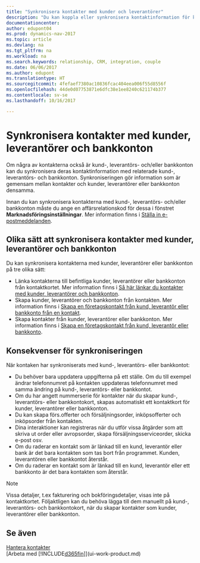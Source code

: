 ```yaml
---
title: "Synkronisera kontakter med kunder och leverantörer"
description: "Du kan koppla eller synkronisera kontaktinformation för kontakter som också är kunder, leverantörer eller bankkonton, så att du bara uppdaterar informationen på ett ställe."
documentationcenter: 
author: edupont04
ms.prod: dynamics-nav-2017
ms.topic: article
ms.devlang: na
ms.tgt_pltfrm: na
ms.workload: na
ms.search.keywords: relationship, CRM, integration, couple
ms.date: 06/06/2017
ms.author: edupont
ms.translationtype: HT
ms.sourcegitcommit: 4fefaef7380ac10836fcac404eea006f55d8556f
ms.openlocfilehash: 44de0d07753871e6dfc38e1ee8240c621174b377
ms.contentlocale: sv-se
ms.lasthandoff: 10/16/2017

---
```

# <a name="synchronizing-contacts-with-customers-vendors-and-bank-accounts"></a>Synkronisera kontakter med kunder, leverantörer och bankkonton
Om några av kontakterna också är kund-, leverantörs- och/eller bankkonton kan du synkronisera deras kontaktinformation med relaterade kund-, leverantörs- och bankkonton. Synkroniseringen gör information som är gemensam mellan kontakter och kunder, leverantörer eller bankkonton densamma.  

Innan du kan synkronisera kontakterna med kund-, leverantörs- och/eller bankkonton måste du ange en affärsrelationskod för dessa i fönstret **Marknadsföringsinställningar**. Mer information finns i [Ställa in e-postmeddelanden](marketing-setup-marketing.md).

## <a name="different-ways-to-synchronize-contacts-with-customers-vendors-and-bank-accounts"></a>Olika sätt att synkronisera kontakter med kunder, leverantörer och bankkonton
Du kan synkronisera kontakterna med kunder, leverantörer eller bankkonton på tre olika sätt:

* Länka kontakterna till befintliga kunder, leverantörer eller bankkonton från kontaktkortet. Mer information finns i [Så här länkar du kontakter med kunder, leverantörer och bankkonton](marketing-how-link-contact.md).
* Skapa kunder, leverantörer och bankkonton från kontakten. Mer information finns i [Skapa en företagskontakt från kund, leverantör eller bankkonto från en kontakt](marketing-how-create-contacts-new-customers-vendors-bank-accounts.md).
* Skapa kontakter från kunder, leverantörer eller bankkonton. Mer information finns i [Skapa en företagskontakt från kund, leverantör eller bankkonto](marketing-how-create-contact-companies.md).

## <a name="consequences-of-synchronization"></a>Konsekvenser för synkroniseringen
När kontaken har synkroniserats med kund-, leverantörs- eller bankkontot:

* Du behöver bara uppdatera uppgifterna på ett ställe. Om du till exempel ändrar telefonnumret på kontakten uppdateras telefonnumret med samma ändring på kund-, leverantörs- eller bankkontot.
* Om du har angett nummerserie för kontakter när du skapar kund-, leverantörs- eller bankkontokort, skapas automatiskt ett kontaktkort för kunder, leverantörer eller bankkonton.
* Du kan skapa förs.offerter och försäljningsorder, inköpsofferter och inköpsorder från kontakten.
* Dina interaktioner kan registreras när du utför vissa åtgärder som att skriva ut order eller avropsorder, skapa försäljningsserviceorder, skicka e-post osv.
* Om du raderar en kontakt som är länkad till en kund, leverantör eller bank är det bara kontakten som tas bort från programmet. Kunden, leverantören eller bankkontot återstår.
* Om du raderar en kontakt som är länkad till en kund, leverantör eller ett bankkonto är det bara kontakten som återstår.

> [!NOTE]  
>   Vissa detaljer, t.ex fakturering och bokföringsdetaljer, visas inte på kontaktkortet. Följaktligen kan du behöva lägga till dem manuellt på kund-, leverantörs- och bankkontokort, när du skapar kontakter som kunder, leverantörer eller bankkonton.

## <a name="see-also"></a>Se även
[Hantera kontakter](marketing-contacts.md)  
[Arbeta med [!INCLUDE[d365fin](includes/d365fin_md.md)]](ui-work-product.md)

